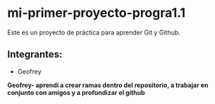 # mi-primer-proyecto-progra1.1

Este es un proyecto de práctica para aprender Git y Github.

## Integrantes:
- Geofrey

**Geofrey- aprendí a crear ramas dentro del repositorio, a trabajar en conjunto con amigos y a profundizar el github**
